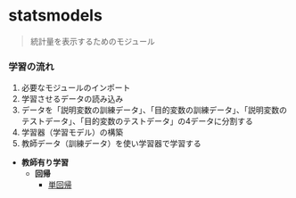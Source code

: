 # statsmodels

> 統計量を表示するためのモジュール

### 学習の流れ

1. 必要なモジュールのインポート
2. 学習させるデータの読み込み
3. データを「説明変数の訓練データ」、「目的変数の訓練データ」、「説明変数のテストデータ」、「目的変数のテストデータ」の4データに分割する
4. 学習器（学習モデル）の構築
5. 教師データ（訓練データ）を使い学習器で学習する


- <b>教師有り学習</b>
  - **回帰**
	- [単回帰](./statsmodels/Linear_regression.md)